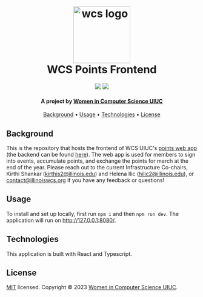 <h1 align="center">
  <a href="http://wcs.illinois.edu/"><img src="http://wcs.illinois.edu/assets/img/wcs/logo.png" alt="wcs logo" width="150"></a>
  <br/>
  WCS Points Frontend
  </br>
</h1>

<p align="center">
    <img src="https://img.shields.io/github/checks-status/hack4impact-uiuc/mern-template/main?style=flat-square">
    <img src="https://img.shields.io/badge/license-MIT-blue?style=flat-square">
</p>

<h4 align="center">A project by <a href="http://wcs.illinois.edu/" target="_blank">Women in Computer Science UIUC</a> </h4>

<p align="center">
  <a href="#background">Background</a> •
  <a href="#usage">Usage</a> •
  <a href="#technologies">Technologies</a> •
  <a href="#license">License</a>
</p>

## Background

This is the repository that hosts the frontend of WCS UIUC's [points web app](https://points.illinoiswcs.org/) (the backend can be found [here](https://github.com/IllinoisWCS/points-api)). The web app is used for members to sign into events, accumulate points, and exchange the points for merch at the end of the year. Please reach out to the current Infrastructure Co-chairs, Kirthi Shankar (kirthis2@illinois.edu) and Helena Ilic (hilic2@illinois.edu), or contact@illinoiswcs.org if you have any feedback or questions!

## Usage

To install and set up locally, first run `npm i` and then `npm run dev`. The application will run on http://127.0.0.1:8080/.

## Technologies

This application is built with React and Typescript.

## License

[MIT](https://opensource.org/license/mit/) licensed. Copyright © 2023 [Women in Computer Science UIUC](https://github.com/IllinoisWCS).

